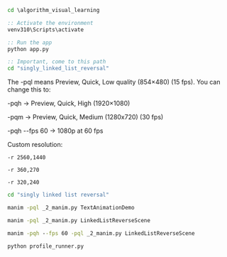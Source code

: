 
```cmd
cd \algorithm_visual_learning

:: Activate the environment
venv310\Scripts\activate

:: Run the app
python app.py

:: Important, come to this path 
cd "singly_linked_list_reversal"
```

The -pql means Preview, Quick, Low quality (854×480) (15 fps).
You can change this to:

-pqh → Preview, Quick, High (1920×1080) 

-pqm → Preview, Quick, Medium (1280x720) (30 fps)

-pqh --fps 60 → 1080p at 60 fps

Custom resolution:

`-r 2560,1440`

`-r 360,270`

`-r 320,240`

```cmd
cd "singly linked list reversal" 

manim -pql _2_manim.py TextAnimationDemo

manim -pql _2_manim.py LinkedListReverseScene

manim -pqh --fps 60 -pql _2_manim.py LinkedListReverseScene

python profile_runner.py
```



